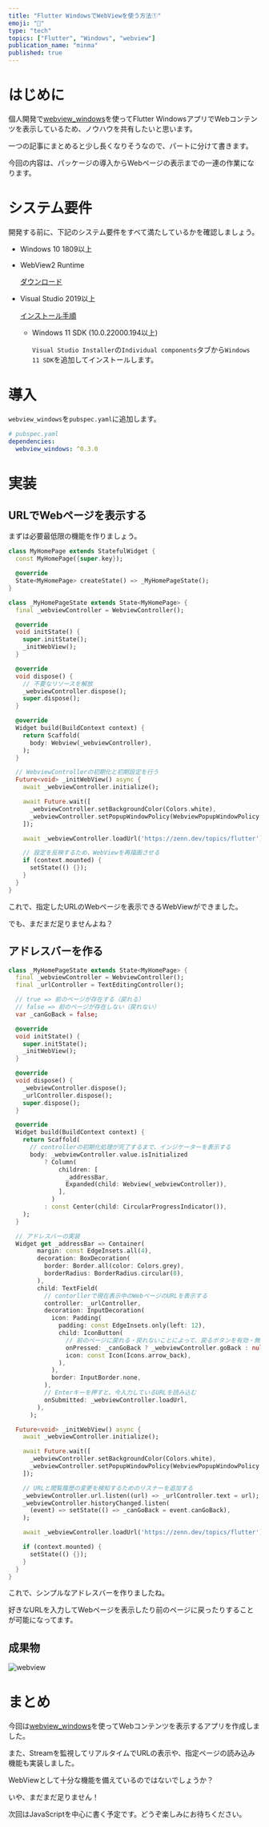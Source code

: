 ```yaml
---
title: "Flutter WindowsでWebViewを使う方法①"
emoji: "🦔"
type: "tech"
topics: ["Flutter", "Windows", "webview"]
publication_name: "minma"
published: true
---
```

# はじめに

個人開発で[webview_windows](https://pub.dev/packages/webview_windows)を使ってFlutter WindowsアプリでWebコンテンツを表示しているため、ノウハウを共有したいと思います。

一つの記事にまとめると少し長くなりそうなので、パートに分けて書きます。

今回の内容は、パッケージの導入からWebページの表示までの一連の作業になります。

# システム要件

開発する前に、下記のシステム要件をすべて満たしているかを確認しましょう。

- Windows 10 1809以上

- WebView2 Runtime

  [ダウンロード](https://developer.microsoft.com/en-us/microsoft-edge/webview2/#download-section)

- Visual Studio 2019以上

  [インストール手順](https://learn.microsoft.com/ja-jp/visualstudio/install/install-visual-studio?view=vs-2022)

  - Windows 11 SDK (10.0.22000.194以上)

     `Visual Studio Installer`の`Individual components`タブから`Windows 11 SDK`を追加してインストールします。

# 導入

`webview_windows`を`pubspec.yaml`に追加します。

```yaml
# pubspec.yaml
dependencies:
  webview_windows: ^0.3.0
```

# 実装

## URLでWebページを表示する

まずは必要最低限の機能を作りましょう。

```dart
class MyHomePage extends StatefulWidget {
  const MyHomePage({super.key});

  @override
  State<MyHomePage> createState() => _MyHomePageState();
}

class _MyHomePageState extends State<MyHomePage> {
  final _webviewController = WebviewController();

  @override
  void initState() {
    super.initState();
    _initWebView();
  }

  @override
  void dispose() {
    // 不要なリソースを解放
    _webviewController.dispose();
    super.dispose();
  }

  @override
  Widget build(BuildContext context) {
    return Scaffold(
      body: Webview(_webviewController),
    );
  }

  // WebviewControllerの初期化と初期設定を行う
  Future<void> _initWebView() async {
    await _webviewController.initialize();

    await Future.wait([
      _webviewController.setBackgroundColor(Colors.white),
      _webviewController.setPopupWindowPolicy(WebviewPopupWindowPolicy.deny),
    ]);

    await _webviewController.loadUrl('https://zenn.dev/topics/flutter');

    // 設定を反映するため、WebViewを再描画させる
    if (context.mounted) {
      setState(() {});
    }
  }
}
```

これで、指定したURLのWebページを表示できるWebViewができました。

でも、まだまだ足りませんよね？

## アドレスバーを作る

```dart
class _MyHomePageState extends State<MyHomePage> {
  final _webviewController = WebviewController();
  final _urlController = TextEditingController();

  // true => 前のページが存在する（戻れる）
  // false => 前のページが存在しない（戻れない）
  var _canGoBack = false;

  @override
  void initState() {
    super.initState();
    _initWebView();
  }

  @override
  void dispose() {
    _webviewController.dispose();
    _urlController.dispose();
    super.dispose();
  }

  @override
  Widget build(BuildContext context) {
    return Scaffold(
      // controllerの初期化処理が完了するまで、インジケーターを表示する
      body: _webviewController.value.isInitialized
          ? Column(
              children: [
                _addressBar,
                Expanded(child: Webview(_webviewController)),
              ],
            )
          : const Center(child: CircularProgressIndicator()),
    );
  }

  // アドレスバーの実装
  Widget get _addressBar => Container(
        margin: const EdgeInsets.all(4),
        decoration: BoxDecoration(
          border: Border.all(color: Colors.grey),
          borderRadius: BorderRadius.circular(8),
        ),
        child: TextField(
          // contorllerで現在表示中のWebページのURLを表示する
          controller: _urlController,
          decoration: InputDecoration(
            icon: Padding(
              padding: const EdgeInsets.only(left: 12),
              child: IconButton(
                // 前のページに戻れる・戻れないことによって、戻るボタンを有効・無効にする
                onPressed: _canGoBack ? _webviewController.goBack : null,
                icon: const Icon(Icons.arrow_back),
              ),
            ),
            border: InputBorder.none,
          ),
          // Enterキーを押すと、今入力しているURLを読み込む
          onSubmitted: _webviewController.loadUrl,
        ),
      );

  Future<void> _initWebView() async {
    await _webviewController.initialize();

    await Future.wait([
      _webviewController.setBackgroundColor(Colors.white),
      _webviewController.setPopupWindowPolicy(WebviewPopupWindowPolicy.deny),
    ]);

    // URLと閲覧履歴の変更を検知するためのリスナーを追加する
    _webviewController.url.listen((url) => _urlController.text = url);
    _webviewController.historyChanged.listen(
      (event) => setState(() => _canGoBack = event.canGoBack),
    );

    await _webviewController.loadUrl('https://zenn.dev/topics/flutter');

    if (context.mounted) {
      setState(() {});
    }
  }
}
```

これで、シンプルなアドレスバーを作りましたね。

好きなURLを入力してWebページを表示したり前のページに戻ったりすることが可能になってます。

## 成果物

![webview](https://storage.googleapis.com/zenn-user-upload/9d6af6b6afe4-20230915.png)

# まとめ

今回は[webview_windows](https://pub.dev/packages/webview_windows)を使ってWebコンテンツを表示するアプリを作成しました。

また、Streamを監視してリアルタイムでURLの表示や、指定ページの読み込み機能も実装しました。

WebViewとして十分な機能を備えているのではないでしょうか？

いや、まだまだ足りません！

次回はJavaScriptを中心に書く予定です。どうぞ楽しみにお待ちください。

